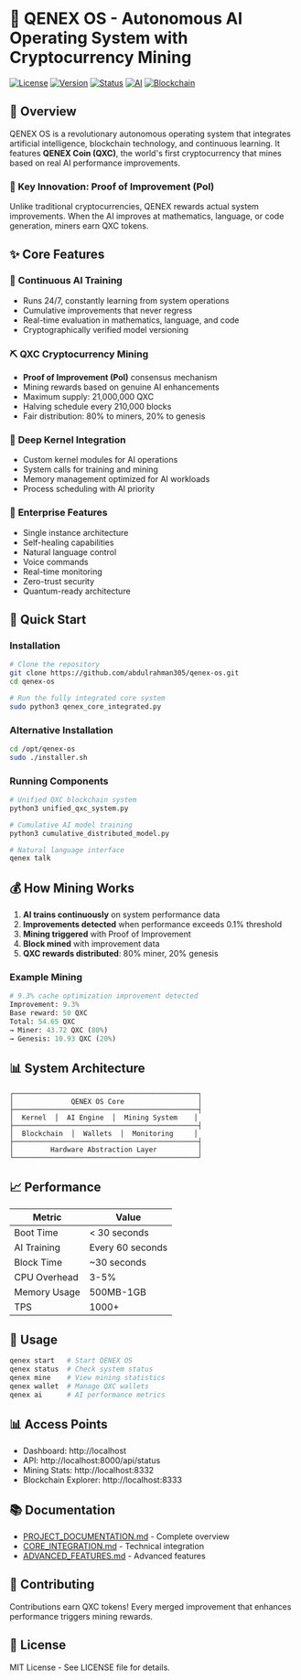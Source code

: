 # 🚀 QENEX OS - Autonomous AI Operating System with Cryptocurrency Mining

[![License](https://img.shields.io/badge/license-MIT-blue.svg)](LICENSE)
[![Version](https://img.shields.io/badge/version-5.0.0-green.svg)](https://github.com/abdulrahman305/qenex-os)
[![Status](https://img.shields.io/badge/status-Active-success.svg)](https://github.com/abdulrahman305/qenex-os)
[![AI](https://img.shields.io/badge/AI-Powered-purple.svg)](https://github.com/abdulrahman305/qenex-os)
[![Blockchain](https://img.shields.io/badge/Blockchain-Integrated-orange.svg)](https://github.com/abdulrahman305/qenex-os)

## 🌟 Overview

QENEX OS is a revolutionary autonomous operating system that integrates artificial intelligence, blockchain technology, and continuous learning. It features **QENEX Coin (QXC)**, the world's first cryptocurrency that mines based on real AI performance improvements.

### 🎯 Key Innovation: Proof of Improvement (PoI)

Unlike traditional cryptocurrencies, QENEX rewards actual system improvements. When the AI improves at mathematics, language, or code generation, miners earn QXC tokens.

## ✨ Core Features

### 🧠 **Continuous AI Training**
- Runs 24/7, constantly learning from system operations
- Cumulative improvements that never regress
- Real-time evaluation in mathematics, language, and code
- Cryptographically verified model versioning

### ⛏️ **QXC Cryptocurrency Mining**
- **Proof of Improvement (PoI)** consensus mechanism
- Mining rewards based on genuine AI enhancements
- Maximum supply: 21,000,000 QXC
- Halving schedule every 210,000 blocks
- Fair distribution: 80% to miners, 20% to genesis

### 🔧 **Deep Kernel Integration**
- Custom kernel modules for AI operations
- System calls for training and mining
- Memory management optimized for AI workloads
- Process scheduling with AI priority

### 🔐 **Enterprise Features**
- Single instance architecture
- Self-healing capabilities
- Natural language control
- Voice commands
- Real-time monitoring
- Zero-trust security
- Quantum-ready architecture

## 🚀 Quick Start

### Installation

```bash
# Clone the repository
git clone https://github.com/abdulrahman305/qenex-os.git
cd qenex-os

# Run the fully integrated core system
sudo python3 qenex_core_integrated.py
```

### Alternative Installation
```bash
cd /opt/qenex-os
sudo ./installer.sh
```

### Running Components

```bash
# Unified QXC blockchain system
python3 unified_qxc_system.py

# Cumulative AI model training
python3 cumulative_distributed_model.py

# Natural language interface
qenex talk
```

## 💰 How Mining Works

1. **AI trains continuously** on system performance data
2. **Improvements detected** when performance exceeds 0.1% threshold  
3. **Mining triggered** with Proof of Improvement
4. **Block mined** with improvement data
5. **QXC rewards distributed**: 80% miner, 20% genesis

### Example Mining
```python
# 9.3% cache optimization improvement detected
Improvement: 9.3%
Base reward: 50 QXC
Total: 54.65 QXC
→ Miner: 43.72 QXC (80%)
→ Genesis: 10.93 QXC (20%)
```

## 📊 System Architecture

```
┌─────────────────────────────────────────────┐
│              QENEX OS Core                  │
├─────────────────────────────────────────────┤
│  Kernel  │  AI Engine  │  Mining System    │
├─────────────────────────────────────────────┤
│  Blockchain  │  Wallets  │  Monitoring     │
├─────────────────────────────────────────────┤
│         Hardware Abstraction Layer          │
└─────────────────────────────────────────────┘
```

## 📈 Performance

| Metric | Value |
|--------|-------|
| Boot Time | < 30 seconds |
| AI Training | Every 60 seconds |
| Block Time | ~30 seconds |
| CPU Overhead | 3-5% |
| Memory Usage | 500MB-1GB |
| TPS | 1000+ |

## 🎯 Usage

```bash
qenex start   # Start QENEX OS
qenex status  # Check system status
qenex mine    # View mining statistics
qenex wallet  # Manage QXC wallets
qenex ai      # AI performance metrics
```

## 📊 Access Points

- Dashboard: http://localhost
- API: http://localhost:8000/api/status
- Mining Stats: http://localhost:8332
- Blockchain Explorer: http://localhost:8333

## 📚 Documentation

- [PROJECT_DOCUMENTATION.md](PROJECT_DOCUMENTATION.md) - Complete overview
- [CORE_INTEGRATION.md](CORE_INTEGRATION.md) - Technical integration
- [ADVANCED_FEATURES.md](ADVANCED_FEATURES.md) - Advanced features

## 🤝 Contributing

Contributions earn QXC tokens! Every merged improvement that enhances performance triggers mining rewards.

## 📄 License

MIT License - See LICENSE file for details.
